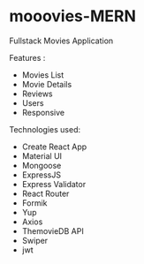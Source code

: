 # mooovies-MERN
Fullstack Movies Application

Features :

<ul>
<li>Movies List</li>
<li>Movie Details</li>
<li>Reviews</li>
<li>Users</li>
<li>Responsive</li>
</ul>

Technologies used:


<ul>
<li>Create React App</li>
<li>Material UI</li>
<li>Mongoose</li>
<li>ExpressJS</li>
<li>Express Validator</li>
<li>React Router</li>
<li>Formik</li>
<li>Yup</li>
<li>Axios</li>
<li>ThemovieDB API</li>
<li>Swiper</li>
<li>jwt</li>
</ul>


